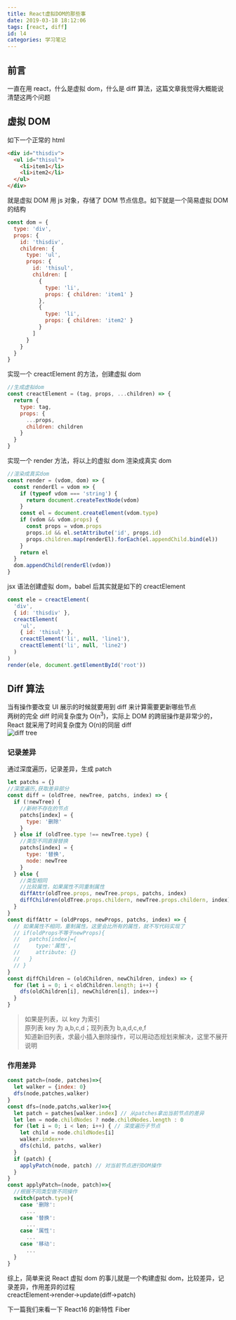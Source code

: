 ```yaml
---
title: React虚拟DOM的那些事
date: 2019-03-18 18:12:06
tags: [react, diff]
id: l4
categories: 学习笔记
---
```


## 前言

一直在用 react，什么是虚拟 dom，什么是 diff 算法，这篇文章我觉得大概能说清楚这两个问题

## 虚拟 DOM

如下一个正常的 html

```html
<div id="thisdiv">
  <ul id="thisul">
    <li>item1</li>
    <li>item2</li>
  </ul>
</div>
```

就是虚拟 DOM 用 js 对象，存储了 DOM 节点信息。如下就是一个简易虚拟 DOM 的结构

```js
const dom = {
  type: 'div',
  props: {
    id: 'thisdiv',
    children: {
      type: 'ul',
      props: {
        id: 'thisul',
        children: [
          {
            type: 'li',
            props: { children: 'item1' }
          },
          {
            type: 'li',
            props: { children: 'item2' }
          }
        ]
      }
    }
  }
}
```

实现一个 creactElement 的方法，创建虚拟 dom

```js
//生成虚拟dom
const creactElement = (tag, props, ...children) => {
  return {
    type: tag,
    props: {
      ...props,
      children: children
    }
  }
}
```

实现一个 render 方法，将以上的虚拟 dom 渲染成真实 dom

```js
//渲染成真实dom
const render = (vdom, dom) => {
  const renderEl = vdom => {
    if (typeof vdom === 'string') {
      return document.createTextNode(vdom)
    }
    const el = document.createElement(vdom.type)
    if (vdom && vdom.props) {
      const props = vdom.props
      props.id && el.setAttribute('id', props.id)
      props.children.map(renderEl).forEach(el.appendChild.bind(el))
    }
    return el
  }
  dom.appendChild(renderEl(vdom))
}
```

jsx 语法创建虚拟 dom，babel 后其实就是如下的 creactElement

```js
const ele = creactElement(
  'div',
  { id: 'thisdiv' },
  creactElement(
    'ul',
    { id: 'thisul' },
    creactElement('li', null, 'line1'),
    creactElement('li', null, 'line2')
  )
)
render(ele, document.getElementById('root'))
```

## Diff 算法

当有操作要改变 UI 展示的时候就要用到 diff 来计算需要更新哪些节点  
两树的完全 diff 时间复杂度为 O(n<sup>3</sup>)，实际上 DOM 的跨层操作是非常少的，React 就采用了时间复杂度为 O(n)的同层 diff  
![diff tree](/images/diff1.jpg)

### 记录差异

通过深度遍历，记录差异，生成 patch

```js
let patchs = {}
//深度遍历,获取差异部分
const diff = (oldTree, newTree, patchs, index) => {
  if (!newTree) {
    //新树不存在的节点
    patchs[index] = {
      type: '删除'
    }
  } else if (oldTree.type !== newTree.type) {
    //类型不同直接替换
    patchs[index] = {
      type: '替换',
      node: newTree
    }
  } else {
    //类型相同
    //比较属性，如果属性不同重制属性
    diffAttr(oldTree.props, newTree.props, patchs, index)
    diffChildren(oldTree.props.childern, newTree.props.childern, index) //比较子树
  }
}
const diffAttr = (oldProps, newProps, patchs, index) => {
  // 如果属性不相同，重制属性。这里会比所有的属性，就不写代码实现了
  // if(oldProps不等于newProps){
  //   patchs[index]={
  //     type:'属性',
  //     attribute: {}
  //   }
  // }
}
const diffChildren = (oldChildren, newChildren, index) => {
  for (let i = 0; i < oldChildren.length; i++) {
    dfs(oldChildren[i], newChildren[i], index++)
  }
}
```

> 如果是列表，以 key 为索引  
> 原列表 key 为 a,b,c,d；现列表为 b,a,d,c,e,f  
> 知道新旧列表，求最小插入删除操作，可以用动态规划来解决，这里不展开说明

### 作用差异

```js
const patch=(node, patches)=>{
  let walker = {index: 0}
  dfs(node,patches,walker)
}
const dfs=(node,patchs,walker)=>{
  let patch = patches[walker.index] // 从patches拿出当前节点的差异
  let len = node.childNodes ? node.childNodes.length : 0
  for (let i = 0; i < len; i++) { // 深度遍历子节点
    let child = node.childNodes[i]
    walker.index++
    dfs(child, patchs, walker)
  }
  if (patch) {
    applyPatch(node, patch) // 对当前节点进行DOM操作
  }
}
const applyPatch=(node, patch)=>{
  //根据不同类型做不同操作
  switch(patch.type){
    case '删除':
      ...
    case '替换':
      ...
    case '属性':
      ...
    case '移动':
      ...
  }
}
```

综上，简单来说 React 虚拟 dom 的事儿就是一个构建虚拟 dom，比较差异，记录差异，作用差异的过程  
creactElement->render->update(diff->patch)

下一篇我们来看一下 React16 的新特性 Fiber
